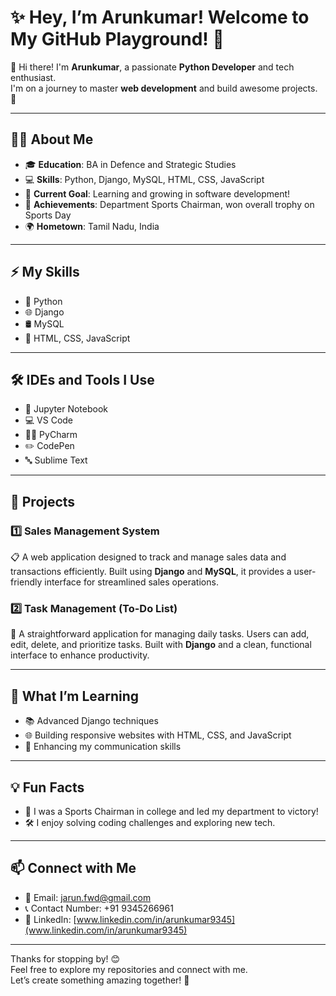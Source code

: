 # ✨ Hey, I’m Arunkumar! Welcome to My GitHub Playground! 🎉  

  
👋 Hi there! I'm **Arunkumar**, a passionate **Python Developer** and tech enthusiast.  
I'm on a journey to master **web development** and build awesome projects. 🚀  

---

## 👨‍💻 About Me  
- 🎓 **Education**: BA in Defence and Strategic Studies  
- 💻 **Skills**: Python, Django, MySQL, HTML, CSS, JavaScript  
- 🎯 **Current Goal**: Learning and growing in software development!  
- 🏅 **Achievements**: Department Sports Chairman, won overall trophy on Sports Day  
- 🌍 **Hometown**: Tamil Nadu, India  

---

## ⚡ My Skills  
- 🐍 Python  
- 🌐 Django  
- 🛢️ MySQL  
- 🎨 HTML, CSS, JavaScript  

---

## 🛠️ IDEs and Tools I Use  
- 📓 Jupyter Notebook  
- 💻 VS Code  
- 🧑‍💻 PyCharm  
- ✏️ CodePen  
- 🔤 Sublime Text  

---

## 🔭 Projects  

### 1️⃣ **Sales Management System**  
📋 A web application designed to track and manage sales data and transactions efficiently. Built using **Django** and **MySQL**, it provides a user-friendly interface for streamlined sales operations.  

### 2️⃣ **Task Management (To-Do List)**  
📝 A straightforward application for managing daily tasks. Users can add, edit, delete, and prioritize tasks. Built with **Django** and a clean, functional interface to enhance productivity.  

---

## 🌱 What I’m Learning  
- 📚 Advanced Django techniques  
- 🌐 Building responsive websites with HTML, CSS, and JavaScript  
- 💬 Enhancing my communication skills  

---

## 💡 Fun Facts  
- 🏃 I was a Sports Chairman in college and led my department to victory!  
- 🛠️ I enjoy solving coding challenges and exploring new tech.  

---

## 📫 Connect with Me  
- 📧 Email: [jarun.fwd@gmail.com](jarun.fwd@gmail.com)
- 📞 Contact Number: +91 9345266961    
- 💼 LinkedIn: [www.linkedin.com/in/arunkumar9345](www.linkedin.com/in/arunkumar9345)  

---

Thanks for stopping by! 😊  
Feel free to explore my repositories and connect with me.  
Let’s create something amazing together! 🌟  

